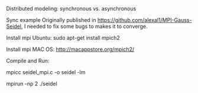 Distributed modeling: synchronous vs. asynchronous 

Sync example 
Originally published in https://github.com/alexal1/MPI-Gauss-Seidel, I needed to fix some bugs to makes it
to converge.

Install mpi Ubuntu:
sudo apt-get install mpich2

Install mpi MAC OS: http://macappstore.org/mpich2/

Compile and Run:

mpicc seidel_mpi.c -o seidel -lm

mpirun -np 2 ./seidel
